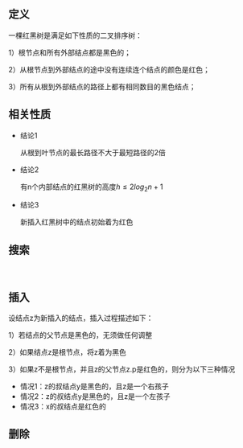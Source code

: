 

## 定义

一棵红黑树是满足如下性质的二叉排序树：

1）根节点和所有外部结点都是黑色的；

2）从根节点到外部结点的途中没有连续连个结点的颜色是红色；

3）所有从根到外部结点的路径上都有相同数目的黑色结点；

## 相关性质

- 结论1

  从根到叶节点的最长路径不大于最短路径的2倍

- 结论2

  有n个内部结点的红黑树的高度$h \leq 2log_2{n+1}$

- 结论3

  新插入红黑树中的结点初始着为红色

  

## 搜索

​	

## 插入

设结点z为新插入的结点，插入过程描述如下：

1）若结点的父节点是黑色的，无须做任何调整

2）如果结点z是根节点，将z着为黑色

3）如果z不是根节点，并且z的父节点z.p是红色的，则分为以下三种情况

- 情况1：z的叔结点y是黑色的，且z是一个右孩子
- 情况2：z的叔结点y是黑色的，且z是一个左孩子
- 情况3：x的叔结点是红色的







## 删除


